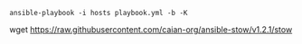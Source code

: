 `ansible-playbook -i hosts playbook.yml -b -K`

 wget https://raw.githubusercontent.com/caian-org/ansible-stow/v1.2.1/stow

